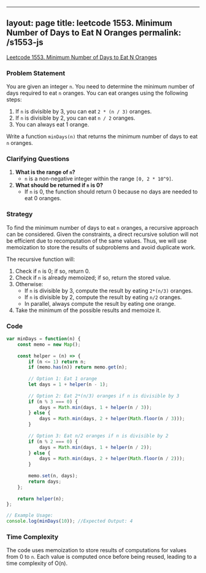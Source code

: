 
---
layout: page
title: leetcode 1553. Minimum Number of Days to Eat N Oranges
permalink: /s1553-js
---
[Leetcode 1553. Minimum Number of Days to Eat N Oranges](https://algoadvance.github.io/algoadvance/l1553)
### Problem Statement
You are given an integer `n`. You need to determine the minimum number of days required to eat `n` oranges. You can eat oranges using the following steps:

1. If `n` is divisible by 3, you can eat `2 * (n / 3)` oranges. 
2. If `n` is divisible by 2, you can eat `n / 2` oranges.
3. You can always eat 1 orange.

Write a function `minDays(n)` that returns the minimum number of days to eat `n` oranges.

### Clarifying Questions
1. **What is the range of `n`?**
   - `n` is a non-negative integer within the range `[0, 2 * 10^9]`.
2. **What should be returned if `n` is 0?**
   - If `n` is 0, the function should return 0 because no days are needed to eat 0 oranges.

### Strategy
To find the minimum number of days to eat `n` oranges, a recursive approach can be considered. Given the constraints, a direct recursive solution will not be efficient due to recomputation of the same values. Thus, we will use memoization to store the results of subproblems and avoid duplicate work.

The recursive function will:
1. Check if `n` is 0; if so, return 0.
2. Check if `n` is already memoized; if so, return the stored value.
3. Otherwise:
   - If `n` is divisible by 3, compute the result by eating `2*(n/3)` oranges.
   - If `n` is divisible by 2, compute the result by eating `n/2` oranges.
   - In parallel, always compute the result by eating one orange.
4. Take the minimum of the possible results and memoize it.

### Code

```javascript
var minDays = function(n) {
    const memo = new Map();
    
    const helper = (n) => {
        if (n <= 1) return n;
        if (memo.has(n)) return memo.get(n);
        
        // Option 1: Eat 1 orange
        let days = 1 + helper(n - 1);
        
        // Option 2: Eat 2*(n/3) oranges if n is divisible by 3
        if (n % 3 === 0) {
            days = Math.min(days, 1 + helper(n / 3));
        } else {
            days = Math.min(days, 2 + helper(Math.floor(n / 3)));
        }
        
        // Option 3: Eat n/2 oranges if n is divisible by 2
        if (n % 2 === 0) {
            days = Math.min(days, 1 + helper(n / 2));
        } else {
            days = Math.min(days, 2 + helper(Math.floor(n / 2)));
        }
        
        memo.set(n, days);
        return days;
    };
    
    return helper(n);
};

// Example Usage:
console.log(minDays(10)); //Expected Output: 4
```

### Time Complexity
The code uses memoization to store results of computations for values from 0 to `n`. Each value is computed once before being reused, leading to a time complexity of O(n).